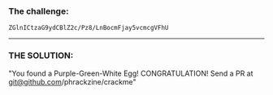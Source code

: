 ### The challenge:


```
ZGlnICtzaG9ydCBlZ2c/Pz8/LnBocmFjay5vcmcgVFhU
```


---

### THE SOLUTION:

"You found a Purple-Green-White Egg! CONGRATULATION! Send a PR at git@github.com/phrackzine/crackme"

